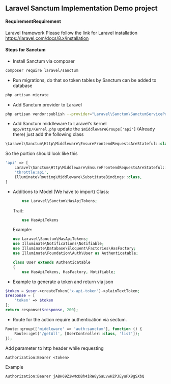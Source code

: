 ## **Laravel Sanctum Implementation Demo project**
#### RequirementRequirement
Laravel framework
Please follow the link for Laravel installation https://laravel.com/docs/8.x/installation
#### Steps for Sanctum

- Install Sanctum via composer
```bash
composer require laravel/sanctum
```
- Run migrations, do that so token tables by Sanctum can be added to database
```bash
php artisan migrate
```
- Add Sanctum provider to Laravel
```bash
php artisan vendor:publish --provider="Laravel\Sanctum\SanctumServiceProvider"
```
- Add Sanctum middleware to Laravel's kernel<br>
```app/Http/Kernel.php``` update the ```$middlewareGroups['api']``` (Already there) just add the following class
```php
\Laravel\Sanctum\Http\Middleware\EnsureFrontendRequestsAreStateful::class
```
So the portion should look like this
```php
'api' => [
    Laravel\Sanctum\Http\Middleware\EnsureFrontendRequestsAreStateful::class,
    'throttle:api',
    Illuminate\Routing\Middleware\SubstituteBindings::class,
]
```
- Additions to Model (We have to import)
    Class:
    ```php
        use Laravel\Sanctum\HasApiTokens;
	```
    Trait:
    ```php
        use HasApiTokens
    ```
    Example:
    ```php
	use Laravel\Sanctum\HasApiTokens;
	use Illuminate\Notifications\Notifiable;
	use Illuminate\Database\Eloquent\Factories\HasFactory;
    use Illuminate\Foundation\Auth\User as Authenticatable;

	class User extends Authenticatable
	{
        use HasApiTokens, HasFactory, Notifiable;
    ```

- Example to generate a token and return via json
```php
$token = $user->createToken('x-api-token')->plainTextToken;
$response = [
    'token' => $token
];
return response($response, 200);
```

- Route for the action require authentication via sectum.
```php
Route::group(['middleware' => 'auth:sanctum'], function () {
	Route::get('/getAll', [UserController::class, 'list']);
});
```

Add parameter to http header while requesting
```http
Authorization:Bearer <token>
```
Example
```http
Authorization:Bearer jABH69Z2wMcDBh4iRW8ySaLvwHZPJEyuPX9gSXbQ
```